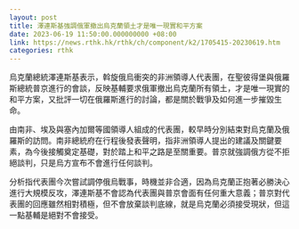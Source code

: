```yaml
---
layout: post
title: 澤連斯基強調俄軍撤出烏克蘭領土才是唯一現實和平方案
date: 2023-06-19 11:50:00.000000000 +08:00
link: https://news.rthk.hk/rthk/ch/component/k2/1705415-20230619.htm
categories: rthk
---
```


烏克蘭總統澤連斯基表示，斡旋俄烏衝突的非洲領導人代表團，在聖彼得堡與俄羅斯總統普京進行的會談，反映基輔要求俄軍撤出烏克蘭所有領土，才是唯一現實的和平方案，又批評一切在俄羅斯進行的討論，都是關於戰爭及如何進一步摧毀生命。

由南非、埃及與塞內加爾等國領導人組成的代表團，較早時分別結束對烏克蘭及俄羅斯的訪問。南非總統府在行程後發表聲明，指非洲領導人提出的建議及關鍵要素，為今後接觸奠定基礎，對於踏上和平之路是至關重要。普京就強調俄方從不拒絕談判，只是烏方宣布不會進行任何談判。

分析指代表團今次嘗試調停俄烏戰事，時機並非合適，因為烏克蘭正抱著必勝決心進行大規模反攻，澤連斯基不會認為代表團與普京會面有任何重大意義；普京對代表團的回應雖然相對積極，但不會放棄談判底線，就是烏克蘭必須接受現狀，但這一點基輔是絕對不會接受。
